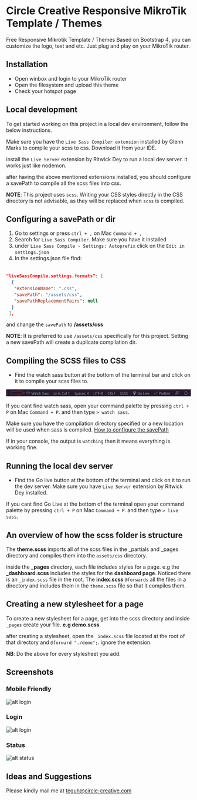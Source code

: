 # Circle Creative Responsive MikroTik Template / Themes

Free Responsive Mikrotik Template / Themes Based on Bootstrap 4, you can customize the logo, text and etc.
Just plug and play on your MikroTik router.

## Installation

- Open winbox and login to your MikroTik router
- Open the filesystem and upload this theme
- Check your hotspot page

## Local development

To get started working on this project in a local dev environment, follow the below instructions.

Make sure you have the `Live Sass Compiler extension` installed by Glenn Marks to compile your scss to css. Download it from your IDE.

install the `Live Server` extension by Ritwick Dey to run a local dev server. it works just like nodemon.

after having the above mentioned extensions installed, you should configure a savePath to compile all the scss files into css.

**NOTE**: This project uses `scss`. Writing your CSS styles directly in the CSS directory is not advisable, as they will be replaced when `scss` is compiled.

## Configuring a savePath or dir

1. Go to settings or press `ctrl + ,` on Mac `Command + ,`
2. Search for `Live Sass Compiler`. Make sure you have it installed
3. under `Live Sass Compile › Settings: Autoprefix` click on the `Edit in settings.json`
4. In the settings.json file find:

```json

"liveSassCompile.settings.formats": [
  {
   "extensionName": ".css",
   "savePath": "/assets/css",
   "savePathReplacementPairs": null
  }
 ],

```

and change the `savePath` to **/assets/css**

**NOTE**: It is preferred to use `/assets/css` specifically for this project. Setting a new savePath will create a duplicate compilation dir.

## Compiling the SCSS files to CSS

- Find the watch sass button at the bottom of the terminal bar and click on it to compile your scss files to.

![watch sass](readme.png)

If you cant find watch sass, open your command palette by pressing `ctrl + P` on Mac `Command + P`. and then type `> watch sass`.

Make sure you have the compilation directory specified or a new location will be used when sass is compiled. [How to configure the savePath](#configuring-a-savepath-or-dir)

If in your console, the output is `watching` then it means everything is working fine.

## Running the local dev server

- Find the Go live button at the bottom of the terminal and click on it to run the dev server. Make sure you have `Live Server` extension by Ritwick Dey installed.

If you cant find Go Live at the bottom of the terminal open your command palette by pressing `ctrl + P` on Mac `Command + P`. and then type `> live sass`.

## An overview of how the scss folder is structure

The **theme.scss** imports all of the scss files in the \_partials and \_pages directory and compiles them into the `assets/css` directory.

inside the **\_pages** directory, each file includes styles for a page. e.g the **\_dashboard.scss** includes the styles for the **dashboard page**. Noticed there is an `_index.scss` file in the root. The **index.scss** `@forwards` all the files in a directory and includes them in the `theme.scss` file so that it compiles them.

## Creating a new stylesheet for a page

To create a new stylesheet for a page, get into the scss directory and inside `_pages` create your file. **e.g demo.scss**

after creating a stylesheet, open the `_index.scss` file located at the root of that directory and `@forward "./demo";`. ignore the extension.

**NB**: Do the above for every stylesheet you add.

## Screenshots

### Mobile Friendly

![alt login](https://github.com/teguhrianto/responsive-mikrotik-template-bootstrap4/raw/master/screenshot/circlecreative-mikrotik-template.png)

### Login

![alt login](https://github.com/teguhrianto/responsive-mikrotik-template-bootstrap4/raw/master/screenshot/desktop.png)

### Status

![alt status](https://github.com/teguhrianto/responsive-mikrotik-template-bootstrap4/raw/master/screenshot/status.png)

## Ideas and Suggestions

Please kindly mail me at [teguh@circle-creative.com](mailto:teguh@circle-creative.com])
